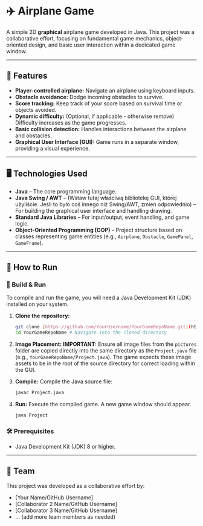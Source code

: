 # ✈️ Airplane Game

A simple 2D **graphical** airplane game developed in Java. This project was a collaborative effort, focusing on fundamental game mechanics, object-oriented design, and basic user interaction within a dedicated game window.

---

## 🧠 Features

-   **Player-controlled airplane:** Navigate an airplane using keyboard inputs.
-   **Obstacle avoidance:** Dodge incoming obstacles to survive.
-   **Score tracking:** Keep track of your score based on survival time or objects avoided.
-   **Dynamic difficulty:** (Optional, if applicable - otherwise remove) Difficulty increases as the game progresses.
-   **Basic collision detection:** Handles interactions between the airplane and obstacles.
-   **Graphical User Interface (GUI):** Game runs in a separate window, providing a visual experience.

---

## 🖥️ Technologies Used

-   **Java** – The core programming language.
-   **Java Swing / AWT** – (Wstaw tutaj właściwą bibliotekę GUI, której użyliście. Jeśli to było coś innego niż Swing/AWT, zmień odpowiednio) – For building the graphical user interface and handling drawing.
-   **Standard Java Libraries** – For input/output, event handling, and game logic.
-   **Object-Oriented Programming (OOP)** – Project structure based on classes representing game entities (e.g., `Airplane`, `Obstacle`, `GamePanel`, `GameFrame`).

---

## 🚀 How to Run

### 🧪 Build & Run

To compile and run the game, you will need a Java Development Kit (JDK) installed on your system.

1.  **Clone the repository:**
    ```bash
    git clone [https://github.com/YourUsername/YourGameRepoName.git](https://github.com/YourUsername/YourGameRepoName.git) # Replace with your actual repository URL
    cd YourGameRepoName # Navigate into the cloned directory
    ```

2.  **Image Placement:**
    **IMPORTANT:** Ensure all image files from the `pictures` folder are copied directly into the same directory as the `Project.java` file (e.g., `YourGameRepoName/Project.java`). The game expects these image assets to be in the root of the source directory for correct loading within the GUI.

3.  **Compile:**
    Compile the Java source file:
    ```bash
    javac Project.java
    ```

4.  **Run:**
    Execute the compiled game. A new game window should appear.
    ```bash
    java Project
    ```

### 🛠️ Prerequisites

-   Java Development Kit (JDK) 8 or higher.

---

## 👥 Team

This project was developed as a collaborative effort by:

* [Your Name/GitHub Username]
* [Collaborator 2 Name/GitHub Username]
* [Collaborator 3 Name/GitHub Username]
* ... (add more team members as needed)
